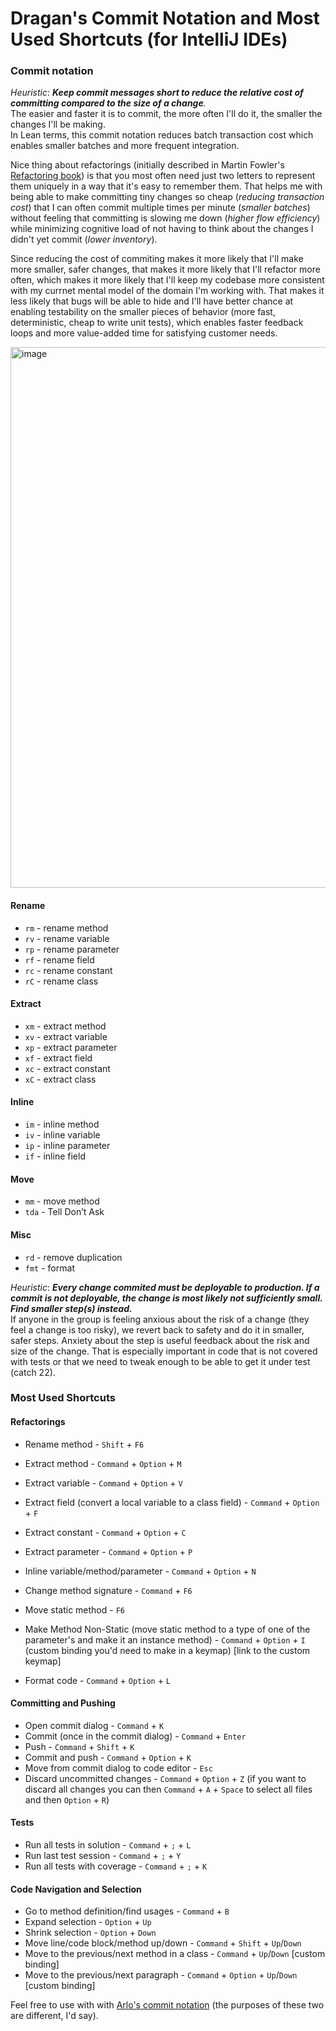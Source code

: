 # Dragan's Commit Notation and Most Used Shortcuts (for IntelliJ IDEs)


### Commit notation
_Heuristic_: _**Keep commit messages short to reduce the relative cost of committing compared to the size of a change**._  
The easier and faster it is to commit, the more often I'll do it, the smaller the changes I'll be making.  
In Lean terms, this commit notation reduces batch transaction cost which enables smaller batches and more frequent integration.    

Nice thing about refactorings (initially described in Martin Fowler's [Refactoring book](https://martinfowler.com/books/refactoring.html)) is that you most often need just two letters to represent them uniquely in a way that it's easy to remember them. That helps me with being able to make committing tiny changes so cheap (_reducing transaction cost_) that I can often commit multiple times per minute (_smaller batches_) without feeling that committing is slowing me down (_higher flow efficiency_) while minimizing cognitive load of not having to think about the changes I didn't yet commit (_lower inventory_).  

Since reducing the cost of commiting makes it more likely that I'll make more smaller, safer changes, that makes it more likely that I'll refactor more often, which makes it more likely that I'll keep my codebase more consistent with my currnet mental model of the domain I'm working with. That makes it less likely that bugs will be able to hide and I'll have better chance at enabling testability on the smaller pieces of behavior (more fast, deterministic, cheap to write unit tests), which enables faster feedback loops and more value-added time for satisfying customer needs.

<img width="865" alt="image" src="https://github.com/dragan-stepanovic/DragansCommitNotation/assets/332947/803fcc19-0121-49d9-82e6-42394659d8a0">

#### Rename
- `rm` - rename method  
- `rv` - rename variable  
- `rp` - rename parameter  
- `rf` - rename field
- `rc` - rename constant
- `rC` - rename class

#### Extract
- `xm` - extract method  
- `xv` - extract variable  
- `xp` - extract parameter  
- `xf` - extract field  
- `xc` - extract constant  
- `xC` - extract class  

#### Inline
- `im` - inline method  
- `iv` - inline variable  
- `ip` - inline parameter  
- `if` - inline field  

#### Move
- `mm` - move method  
- `tda` - Tell Don’t Ask

#### Misc
- `rd` - remove duplication  
- `fmt` - format  

_Heuristic_: _**Every change commited must be deployable to production. If a commit is not deployable, the change is most likely not sufficiently small. Find smaller step(s) instead.**_  
If anyone in the group is feeling anxious about the risk of a change (they feel a change is too risky), we revert back to safety and do it in smaller, safer steps. Anxiety about the step is useful feedback about the risk and size of the change. That is especially important in code that is not covered with tests or that we need to tweak enough to be able to get it under test (catch 22).


### Most Used Shortcuts

#### Refactorings  
- Rename method - `Shift` + `F6`
- Extract method - `Command` + `Option` + `M`
- Extract variable - `Command` + `Option` + `V`
- Extract field (convert a local variable to a class field) - `Command` + `Option` + `F`  
- Extract constant - `Command` + `Option` + `C`
- Extract parameter - `Command` + `Option` + `P`  
- Inline variable/method/parameter - `Command` + `Option` + `N`  

- Change method signature - `Command` + `F6`  
- Move static method - `F6`  
- Make Method Non-Static (move static method to a type of one of the parameter's and make it an instance method) - `Command` + `Option` + `I`  (custom binding you'd need to make in a keymap) [link to the custom keymap]

- Format code - `Command` + `Option` + `L`  

#### Committing and Pushing  
- Open commit dialog - `Command` + `K`
- Commit (once in the commit dialog) - `Command` + `Enter`
- Push - `Command` + `Shift` + `K`
- Commit and push - `Command` + `Option` + `K`
- Move from commit dialog to code editor - `Esc`
- Discard uncommitted changes - `Command` + `Option` + `Z` (if you want to discard all changes you can then `Command` + `A` + `Space` to select all files and then `Option` + `R`)

#### Tests  
- Run all tests in solution - `Command` + `;` + `L`  
- Run last test session - `Command` + `;` + `Y`  
- Run all tests with coverage - `Command` + `;` + `K`  

#### Code Navigation and Selection  
- Go to method definition/find usages - `Command` + `B`
- Expand selection - `Option` + `Up`  
- Shrink selection - `Option` + `Down`  
- Move line/code block/method up/down - `Command` + `Shift` + `Up`/`Down`
- Move to the previous/next method in a class - `Command` + `Up`/`Down` [custom binding]
- Move to the previous/next paragraph - `Command` + `Option` + `Up`/`Down` [custom binding]
  
Feel free to use with with [Arlo's commit notation](https://github.com/RefactoringCombos/ArlosCommitNotation) (the purposes of these two are different, I'd say).
